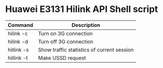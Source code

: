 # Huawei E3131 Hilink API Shell script

Command             | Description                                | 
--------------------|--------------------------------------------|
hilink -c           | Turn on 3G connection                      |
hilink -d           | Turn off 3G connection                     |
hillink -s          | Show traffic statistics of current session |
hillink -t          | Make USSD request                          |